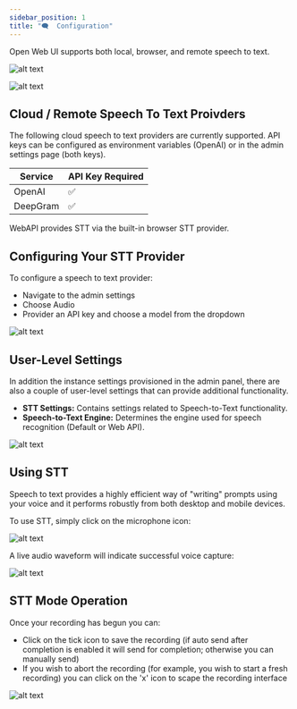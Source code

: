 ```yaml
---
sidebar_position: 1
title: "🗨️  Configuration"
---
```


Open Web UI supports both local, browser, and remote speech to text.

![alt text](/images/tutorials/stt/image.png)

![alt text](/images/tutorials/stt/stt-providers.png)

## Cloud / Remote Speech To Text Proivders

The following cloud speech to text providers are currently supported. API keys can be configured as environment variables (OpenAI) or in the admin settings page (both keys).

 | Service  | API Key Required |
 | ------------- | ------------- |
 | OpenAI  | ✅ |
 | DeepGram  | ✅ |

 WebAPI provides STT via the built-in browser STT provider.

## Configuring Your STT Provider

To configure a speech to text provider:

- Navigate to the admin settings  
- Choose Audio
- Provider an API key and choose a model from the dropdown  

![alt text](/images/tutorials/stt/stt-config.png)

## User-Level Settings

In addition the instance settings provisioned in the admin panel, there are also a couple of user-level settings that can provide additional functionality.

- **STT Settings:** Contains settings related to Speech-to-Text functionality.
- **Speech-to-Text Engine:** Determines the engine used for speech recognition (Default or Web API).

![alt text](/images/tutorials/stt/user-settings.png)

## Using STT

Speech to text provides a highly efficient way of "writing" prompts using your voice and it performs robustly from both desktop and mobile devices.

To use STT, simply click on the microphone icon:

![alt text](/images/tutorials/stt/stt-operation.png)

A live audio waveform will indicate successful voice capture:

![alt text](/images/tutorials/stt/stt-in-progress.png)

## STT Mode Operation

Once your recording has begun you can:

- Click on the tick icon to save the recording (if auto send after completion is enabled it will send for completion; otherwise you can manually send)
- If you wish to abort the recording (for example, you wish to start a fresh recording) you can click on the 'x' icon to scape the recording interface

![alt text](/images/tutorials/stt/endstt.png)
